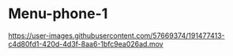 # Menu-phone-1

https://user-images.githubusercontent.com/57669374/191477413-c4d80fd1-420d-4d3f-8aa6-1bfc9ea026ad.mov

